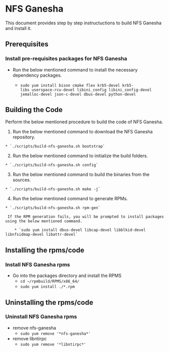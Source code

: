 # NFS Ganesha

This document provides step by step instructuctions to build NFS Ganesha and install it.

## Prerequisites

  ### Install pre-requisites packages for NFS Ganesha
  
  * Run the below mentioned command to install the necessary dependency packages.
  
    * `sudo yum install bison cmake flex krb5-devel krb5-libs userspace-rcu-devel libini_config libini_config-devel jemalloc-devel json-c-devel dbus-devel python-devel`
    
## Building the Code
  
  Perform the below mentioned procedure to build the code of NFS Ganesha.
  
  1. Run the below mentioned command to download the NFS Ganesha repository.
  
    * `./scripts/build-nfs-ganesha.sh bootstrap`
    
  2. Run the below mentioned command to initialize the build folders.
  
    * `./scripts/build-nfs-ganesha.sh config`
    
  3. Run the below mentioned command to build the binaries from the sources.
  
    * `./scripts/build-nfs-ganesha.sh make -j`
    
  4. Run the below mentioned command to generate RPMs.
  
    * `./scripts/build-nfs-ganesha.sh rpm-gen`
    
     If the RPM generation fails, you will be prompted to install packages using the below mentioned command.
     
        * `sudo yum install dbus-devel libcap-devel libblkid-devel libnfsidmap-devel libattr-devel`

## Installing the rpms/code
  
  ### Install NFS Ganesha rpms
  * Go into the packages directory and install the RPMS
    * `cd ~/rpmbuild/RPMS/x86_64/`
    * `sudo yum install ./*.rpm`

## Uninstalling the rpms/code
  
  ### Uninstall NFS Ganesha rpms
  * remove nfs-ganesha
    * `sudo yum remove '*nfs-ganesha*'`
  * remove libntirpc
    * `sudo yum remove '*libntirpc*'`
